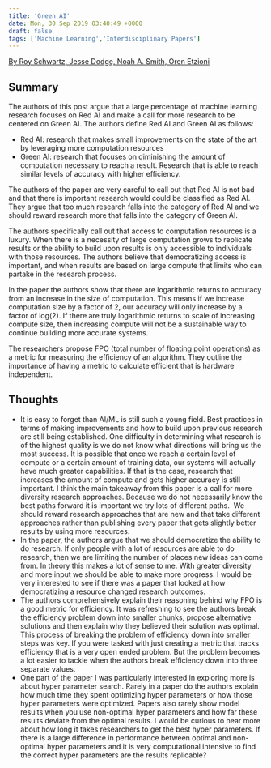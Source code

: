 ```yaml
---
title: 'Green AI'
date: Mon, 30 Sep 2019 03:40:49 +0000
draft: false
tags: ['Machine Learning','Interdisciplinary Papers']
---
```


[By Roy Schwartz, Jesse Dodge, Noah A. Smith, Oren Etzioni](https://arxiv.org/abs/1907.10597)

## Summary

The authors of this post argue that a large percentage of machine learning research focuses on Red AI and make a call for more research to be centered on Green AI. The authors define Red AI and Green AI as follows: 

* Red AI: research that makes small improvements on the state of the art by leveraging more computation resources
* Green AI: research that focuses on diminishing the amount of computation necessary to reach a result. Research that is able to reach similar levels of accuracy with higher efficiency. 

The authors of the paper are very careful to call out that Red AI is not bad and that there is important research would could be classified as Red AI. They argue that too much research falls into the category of Red AI and we should reward research more that falls into the category of Green AI. 

The authors specifically call out that access to computation resources is a luxury. When there is a necessity of large computation grows to replicate results or the ability to build upon results is only accessible to individuals with those resources. The authors believe that democratizing access is important, and when results are based on large compute that limits who can partake in the research process. 

In the paper the authors show that there are logarithmic returns to accuracy from an increase in the size of computation. This means if we increase computation size by a factor of 2, our accuracy will only increase by a factor of log(2). If there are truly logarithmic returns to scale of increasing compute size, then increasing compute will not be a sustainable way to continue building more accurate systems. 

The researchers propose FPO (total number of floating point operations) as a metric for measuring the efficiency of an algorithm. They outline the importance of having a metric to calculate efficient that is hardware independent. 

## Thoughts

* It is easy to forget than AI/ML is still such a young field. Best practices in terms of making improvements and how to build upon previous research are still being established. One difficulty in determining what research is of the highest quality is we do not know what directions will bring us the most success. It is possible that once we reach a certain level of compute or a certain amount of training data, our systems will actually have much greater capabilities. If that is the case, research that increases the amount of compute and gets higher accuracy is still important. I think the main takeaway from this paper is a call for more diversity research approaches. Because we do not necessarily know the best paths forward it is important we try lots of different paths.  We should reward research approaches that are new and that take different approaches rather than publishing every paper that gets slightly better results by using more resources. 
* In the paper, the authors argue that we should democratize the ability to do research. If only people with a lot of resources are able to do research, then we are limiting the number of places new ideas can come from. In theory this makes a lot of sense to me. With greater diversity and more input we should be able to make more progress. I would be very interested to see if there was a paper that looked at how democratizing a resource changed research outcomes.  
* The authors comprehensively explain their reasoning behind why FPO is a good metric for efficiency. It was refreshing to see the authors break the efficiency problem down into smaller chunks, propose alternative solutions and then explain why they believed their solution was optimal. This process of breaking the problem of efficiency down into smaller steps was key. If you were tasked with just creating a metric that tracks efficiency that is a very open ended problem. But the problem becomes a lot easier to tackle when the authors break efficiency down into three separate values. 
* One part of the paper I was particularly interested in exploring more is about hyper parameter search. Rarely in a paper do the authors explain how much time they spent optimizing hyper parameters or how those hyper parameters were optimized. Papers also rarely show model results when you use non-optimal hyper parameters and how far these results deviate from the optimal results. I would be curious to hear more about how long it takes researchers to get the best hyper parameters. If there is a large difference in performance between optimal and non-optimal hyper parameters and it is very computational intensive to find the correct hyper parameters are the results replicable?